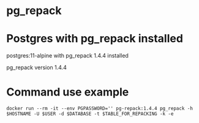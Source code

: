 # pg_repack
# Postgres with pg_repack installed

postgres:11-alpine with pg_repack 1.4.4 installed

pg_repack version 1.4.4

# Command use example

`docker run --rm -it --env PGPASSWORD='' pg-repack:1.4.4 pg_repack -h $HOSTNAME -U $USER -d $DATABASE -t $TABLE_FOR_REPACKING -k -e`